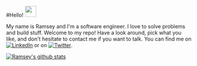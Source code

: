 #Hello! <img src="https://raw.githubusercontent.com/MartinHeinz/MartinHeinz/master/wave.gif" width="30px">

My name is Ramsey and I'm a software engineer. I love to solve problems and build stuff. Welcome to my repo! Have a look around, pick what you like, and don't hesitate to contact me if you want to talk. You can find me on   [![LinkedIn][2.2]][2]   or on   [![Twitter][1.2]][1].


<!-- Icons -->

[1.2]: http://i.imgur.com/wWzX9uB.png (twitter icon without padding)
[2.2]: https://raw.githubusercontent.com/MartinHeinz/MartinHeinz/master/linkedin-3-16.png (LinkedIn icon without padding)

<!-- Links to social media accounts -->

[1]: https://twitter.com/untakenramram
[2]: https://www.linkedin.com/in/ramsey-njire-51984931/


[![Ramsey's github stats](https://github-readme-stats.vercel.app/api?username=ramseynjire&show_icons=true&theme=radical&show_owner=false)](https://github.com/anuraghazra/github-readme-stats)

<!--
**RamseyNjire/RamseyNjire** is a ✨ _special_ ✨ repository because its `README.md` (this file) appears on your GitHub profile.

Here are some ideas to get you started:

- 🔭 I’m currently working on ...
- 🌱 I’m currently learning ...
- 👯 I’m looking to collaborate on ...
- 🤔 I’m looking for help with ...
- 💬 Ask me about ...
- 📫 How to reach me: ...
- 😄 Pronouns: ...
- ⚡ Fun fact: ...
-->
